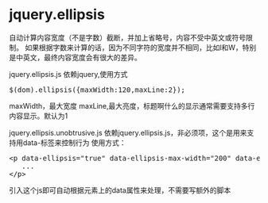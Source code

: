jquery.ellipsis
===============

自动计算内容宽度（不是字数）截断，并加上省略号，内容不受中英文或符号限制。
如果根据字数来计算的话，因为不同字符的宽度并不相同，比如l和W，特别是中英文，最终内容宽度会有很大的差异。

jquery.ellipsis.js 
依赖jquery,使用方式
<pre>
$(dom).ellipsis({maxWidth:120,maxLine:2});
</pre>
maxWidth，最大宽度
maxLine,最大亮度，标题啊什么的显示通常需要支持多行内容显示。默认为1

jquery.ellipsis.unobtrusive.js
依赖jquery.ellipsis.js，非必须项，这个是用来支持用data-标签来控制行为
使用方式：
<pre>
&lt;p data-ellipsis="true" data-ellipsis-max-width="200" data-ellipsis-max-line="2"&gt;
   ...
&lt;/p&gt;
</pre>
引入这个js即可自动根据元素上的data属性来处理，不需要写额外的脚本

